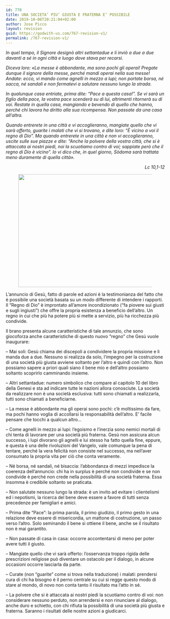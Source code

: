 ```yaml
---
id: 770
title: UNA SOCIETA’ PIU’ GIUSTA E FRATERNA E’ POSSIBILE
date: 2019-10-06T20:21:04+02:00
author: Jose Picco
layout: revision
guid: https://godwith-us.com/767-revision-v1/
permalink: /767-revision-v1/
---
```

_In quel tempo, il Signore designò altri settantadue e li inviò a due a due davanti a sé in ogni città e luogo dove stava per recarsi._

_Diceva loro: «La messe è abbondante, ma sono pochi gli operai! Pregate dunque il signore della messe, perché mandi operai nella sua messe! Andate: ecco, vi mando come agnelli in mezzo a lupi; non portate borsa, né sacca, né sandali e non fermatevi a salutare nessuno lungo la strada._

_In qualunque casa entriate, prima dite: “Pace a questa casa!”. Se vi sarà un figlio della pace, la vostra pace scenderà su di lui, altrimenti ritornerà su di voi. Restate in quella casa, mangiando e bevendo di quello che hanno, perché chi lavora ha diritto alla sua ricompensa. Non passate da una casa all’altra._

_Quando entrerete in una città e vi accoglieranno, mangiate quello che vi sarà offerto, guarite i malati che vi si trovano, e dite loro: “È vicino a voi il regno di Dio”. Ma quando entrerete in una città e non vi accoglieranno, uscite sulle sue piazze e dite: “Anche la polvere della vostra città, che si è attaccata ai nostri piedi, noi la scuotiamo contro di voi; sappiate però che il regno di Dio è vicino”. Io vi dico che, in quel giorno, Sòdoma sarà trattata meno duramente di quella città»._

<p style="text-align:right">
  <em>Lc 10,1-12</em>
</p><figure class="wp-block-image is-resized">

<img src="https://godwith-us.com/wp-content/uploads/2019/10/Clima.jpg" alt="" class="wp-image-769" width="588" height="357" srcset="https://incercadidio.com/wp-content/uploads/2019/10/Clima.jpg 482w, https://incercadidio.com/wp-content/uploads/2019/10/Clima-300x182.jpg 300w, https://incercadidio.com/wp-content/uploads/2019/10/Clima-330x200.jpg 330w" sizes="(max-width: 588px) 100vw, 588px" /> </figure> 

L’annuncio di Gesù, fatto di parole ed azioni è la testimonianza del fatto che è possibile una società basata su un modo differente di intendere i rapporti. Il “Regno di Dio” è improntato all’amore incondizionato (“fa piovere sui giusti e sugli ingiusti”) che offre la propria esistenza a beneficio dell’altro. Un regno in cui che più ha potere più si mette a servizio, più ha ricchezza più condivide.

Il brano presenta alcune caratteristiche di tale annunzio, che sono giocoforza anche caratteristiche di questo nuovo “regno” che Gesù vuole inaugurare:

&#8211; Mai soli: Gesù chiama dei discepoli a condividere la propria missione e li manda due a due. Nessuno si realizza da solo, l’impegno per la costruzione di una società più giusta avviene soltanto per l’altro e quindi con l’altro. Non possiamo sapere a priori quali siano il bene mio e dell’altro possiamo soltanto scoprirlo camminando insieme.

&#8211; Altri settantadue: numero simbolico che compare al capitolo 10 del libro della Genesi e sta ad indicare tutte le nazioni allora conosciute. La società da realizzare non è una società esclusiva: tutti sono chiamati a realizzarla, tutti sono chiamati a beneficiarne.

&#8211; La messe è abbondante ma gli operai sono pochi: c’è moltissimo da fare, ma pochi hanno voglia di accollarsi la responsabilità dell’altro. E’ facile pensare che tocchi a qualcun altro…

&#8211; Come agnelli in mezzo ai lupi: l’egoismo e l’inerzia sono nemici mortali di chi tenta di lavorare per una società più fraterna. Gesù non assicura alcun successo, i lupi divorano gli agnelli e lui stesso ha fatto quella fine, eppure, e questa è una delle rivoluzioni del Vangelo, vale comunque la pena di tentare, perché la vera felicità non consiste nel successo, ma nell’aver consumato la propria vita per ciò che conta veramente.

&#8211; Né borsa, né sandali, né bisaccia: l’abbondanza di mezzi impedisce la coerenza dell’annuncio: chi ha in surplus è perché non condivide e se non condivide è perché non crede nella possibilità di una società fraterna. Essa insomma è credibile soltanto se praticata.

&#8211; Non salutate nessuno lungo la strada: è un invito ad evitare i clientelismi ed i nepotismi, la ricerca del bene deve essere a favore di tutti senza precedenze per famigliari e amici.

&#8211; Prima dite “Pace”: la prima parola, il primo giudizio, il primo gesto in una relazione deve essere di misericordia, un mattone di costruzione, un passo verso l’altro. Solo seminando il bene si ottiene il bene, anche se il risultato non è mai garantito.

&#8211; Non passate di casa in casa: occorre accontentarsi di meno per poter avere tutti il giusto.

&#8211; Mangiate quello che vi sarà offerto: l’osservanza troppo rigida delle prescrizioni religiose può diventare un ostacolo per il dialogo, in alcune occasioni occorre lasciarla da parte.

&#8211; Curate (non “guarite” come si trova nella traduzione) i malati: prendersi cura di chi ha bisogno è il perno centrale su cui si regge questo modo di stare al mondo, di novo non conta tanto il risultato ma l’atto in sé.

&#8211; La polvere che si è attaccata ai nostri piedi la scuotiamo contro di voi: non considerare nessuno perduto, non arrendersi e non rinunciare al dialogo, anche duro e schietto, con chi rifiuta la possibilità di una società più giusta e fraterna. Saranno i risultati delle nostre azioni a giudicarci.